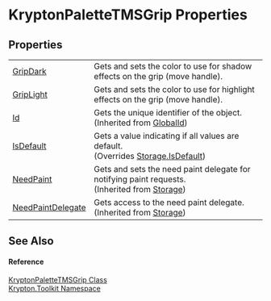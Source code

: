 # KryptonPaletteTMSGrip Properties




## Properties
<table>
<tr>
<td><a href="33496683-74e6-661f-3cc2-7a3b218ee578.md">GripDark</a></td>
<td>Gets and sets the color to use for shadow effects on the grip (move handle).</td></tr>
<tr>
<td><a href="ca25afc4-3cb1-f27c-58f5-65467e1ce388.md">GripLight</a></td>
<td>Gets and sets the color to use for highlight effects on the grip (move handle).</td></tr>
<tr>
<td><a href="71a6846f-bfb6-fb58-b361-6b43ae0583a8.md">Id</a></td>
<td>Gets the unique identifier of the object.<br />(Inherited from <a href="9ef2ca3a-e03e-8927-105a-2f9a6fbdf849.md">GlobalId</a>)</td></tr>
<tr>
<td><a href="b95189f2-404e-6e59-31af-8018c8c2ac4f.md">IsDefault</a></td>
<td>Gets a value indicating if all values are default.<br />(Overrides <a href="bbc0e831-9474-3bce-65dc-0625d793d8c1.md">Storage.IsDefault</a>)</td></tr>
<tr>
<td><a href="097a0f47-e60c-4bf7-802c-8391c6d8feff.md">NeedPaint</a></td>
<td>Gets and sets the need paint delegate for notifying paint requests.<br />(Inherited from <a href="8406cf55-79a3-e579-4094-be084e489431.md">Storage</a>)</td></tr>
<tr>
<td><a href="879ca7f2-32c5-8581-44f2-c7aee6491db2.md">NeedPaintDelegate</a></td>
<td>Gets access to the need paint delegate.<br />(Inherited from <a href="8406cf55-79a3-e579-4094-be084e489431.md">Storage</a>)</td></tr>
</table>

## See Also


#### Reference
<a href="580aa737-aa16-4c02-c775-c8bd3bdefafa.md">KryptonPaletteTMSGrip Class</a>  
<a href="79d2eac2-21f4-54ff-7552-b20c33c30600.md">Krypton.Toolkit Namespace</a>  
